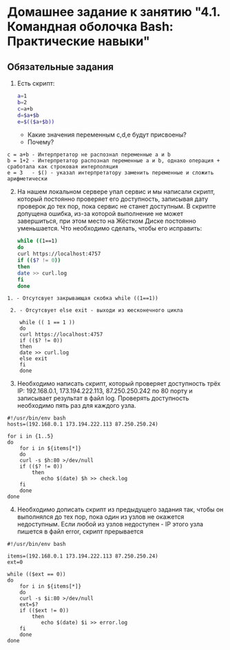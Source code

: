 # Домашнее задание к занятию "4.1. Командная оболочка Bash: Практические навыки"

## Обязательные задания

1. Есть скрипт:
	```bash
	a=1
	b=2
	c=a+b
	d=$a+$b
	e=$(($a+$b))
	```
	* Какие значения переменным c,d,e будут присвоены?
	* Почему?
```
c = a+b - Интерпретатор не распознал переменные a и b
b = 1+2 - Интерпретатор распознал переменные a и b, однако операция + сработала как строковая интерполяция
e = 3   - $() - указал интерпретатору заменить переменные и сложить арифметически 
```
2. На нашем локальном сервере упал сервис и мы написали скрипт, который постоянно проверяет его доступность, записывая дату проверок до тех пор, пока сервис не станет доступным. В скрипте допущена ошибка, из-за которой выполнение не может завершиться, при этом место на Жёстком Диске постоянно уменьшается. Что необходимо сделать, чтобы его исправить:
    ```bash
    while ((1==1)
    do
    curl https://localhost:4757
    if (($? != 0))
    then
    date >> curl.log
    fi
    done
    ```
 ```
 1. - Отсутсвует закрывающая скобка while ((1==1))
 ```
```
 2. - Отсутсвует else exit - выходи из юесконечного цикла
```
```
	while (( 1 == 1 ))
	do
	curl https://localhost:4757
	if (($? != 0))
	then
	date >> curl.log
	else exit
	fi
	done
```

3. Необходимо написать скрипт, который проверяет доступность трёх IP: 192.168.0.1, 173.194.222.113, 87.250.250.242 по 80 порту и записывает результат в файл log. Проверять доступность необходимо пять раз для каждого узла.
```
#!/usr/bin/env bash
hosts=(192.168.0.1 173.194.222.113 87.250.250.24)

for i in {1..5}
do
    for i in ${items[*]}
    do
	curl -s $h:80 >/dev/null
	if (($? != 0))
        then
           echo $(date) $h >> check.log
	fi
    done
done
```
4. Необходимо дописать скрипт из предыдущего задания так, чтобы он выполнялся до тех пор, пока один из узлов не окажется недоступным. Если любой из узлов недоступен - IP этого узла пишется в файл error, скрипт прерывается
```
#!/usr/bin/env bash

items=(192.168.0.1 173.194.222.113 87.250.250.24)
ext=0

while (($ext == 0))
do
    for i in ${items[*]}
    do
	curl -s $i:80 >/dev/null
	ext=$?
	if (($ext != 0))
        then
           echo $(date) $i >> error.log
	fi
    done
done

```